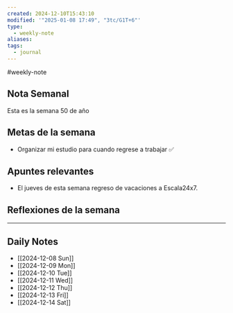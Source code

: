 ```yaml
---
created: 2024-12-10T15:43:10
modified: '"2025-01-08 17:49", "3tc/G1T+6"'
type:
  - weekly-note
aliases: 
tags:
  - journal
---
```

#weekly-note 
## Nota Semanal
Esta es la semana 50 de año

## Metas de la semana
- Organizar mi estudio para cuando regrese a trabajar ✅

## Apuntes relevantes
- El jueves de esta semana regreso de vacaciones a Escala24x7.

## Reflexiones de la semana

----

## Daily Notes
- [[2024-12-08 Sun]]
- [[2024-12-09 Mon]]
- [[2024-12-10 Tue]]
- [[2024-12-11 Wed]]
- [[2024-12-12 Thu]]
- [[2024-12-13 Fri]]
- [[2024-12-14 Sat]]